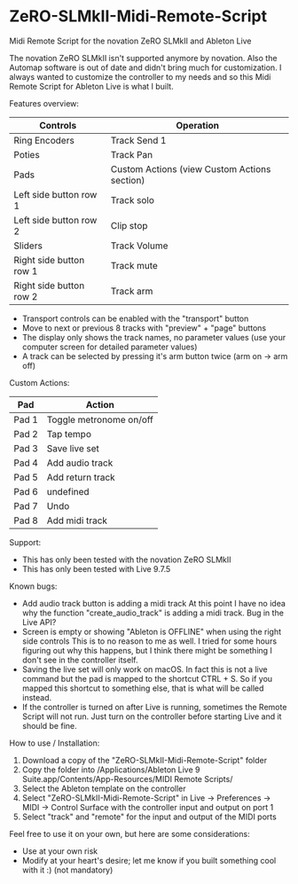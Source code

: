 # ZeRO-SLMkII-Midi-Remote-Script
Midi Remote Script for the novation ZeRO SLMkII and Ableton Live

The novation ZeRO SLMkII isn't supported anymore by novation. Also the Automap software is out of date and didn't bring much for customization.
I always wanted to customize the controller to my needs and so this Midi Remote Script for Ableton Live is what I built.

Features overview:

| Controls | Operation |
| --- | --- |
| Ring Encoders | Track Send 1 |
| Poties | Track Pan |
| Pads | Custom Actions (view Custom Actions section) |
| Left side button row 1 | Track solo |
| Left side button row 2 | Clip stop |
| Sliders | Track Volume  |
| Right side button row 1 | Track mute |
| Right side button row 2 | Track arm |

- Transport controls can be enabled with the "transport" button
- Move to next or previous 8 tracks with "preview" + "page" buttons
- The display only shows the track names, no parameter values (use your computer screen for detailed parameter values)
- A track can be selected by pressing it's arm button twice (arm on -> arm off)

Custom Actions:

| Pad | Action |
| --- | --- | 
| Pad 1 | Toggle metronome on/off |
| Pad 2 | Tap tempo |
| Pad 3 | Save live set |
| Pad 4 | Add audio track |
| Pad 5 | Add return track |
| Pad 6 | undefined |
| Pad 7 | Undo |
| Pad 8 | Add midi track |

Support:
- This has only been tested with the novation ZeRO SLMkII
- This has only been tested with Live 9.7.5

Known bugs:
- Add audio track button is adding a midi track
    At this point I have no idea why the function "create_audio_track" is adding a midi track. Bug in the Live API?
- Screen is empty or showing "Ableton is OFFLINE" when using the right side controls
    This is to no reason to me as well. I tried for some hours figuring out why this happens, but I think there might be something I don't see in the controller itself.
- Saving the live set will only work on macOS.
    In fact this is not a live command but the pad is mapped to the shortcut CTRL + S. So if you mapped this shortcut to something else, that is what will be called instead.
- If the controller is turned on after Live is running, sometimes the Remote Script will not run.
    Just turn on the controller before starting Live and it should be fine.

How to use / Installation:

1. Download a copy of the "ZeRO-SLMkII-Midi-Remote-Script" folder
2. Copy the folder into /Applications/Ableton Live 9 Suite.app/Contents/App-Resources/MIDI Remote Scripts/
3. Select the Ableton template on the controller
4. Select "ZeRO-SLMkII-Midi-Remote-Script" in Live -> Preferences -> MIDI -> Control Surface with the controller input and output on port 1
5. Select "track" and "remote" for the input and output of the MIDI ports

Feel free to use it on your own, but here are some considerations:
- Use at your own risk
- Modify at your heart's desire; let me know if you built something cool with it :) (not mandatory)